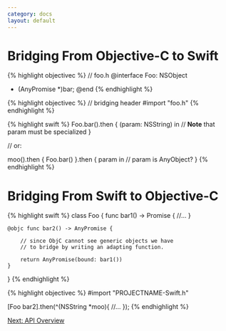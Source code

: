 ```yaml
---
category: docs
layout: default
---
```


# Bridging From Objective-C to Swift

{% highlight objectivec %}
// foo.h
@interface Foo: NSObject
- (AnyPromise *)bar;
@end
{% endhighlight %}

{% highlight objectivec %}
// bridging header
#import "foo.h"
{% endhighlight %}

{% highlight swift %}
Foo.bar().then { (param: NSString) in
    // **Note** that param must be specialized
}

// or:

moo().then {
    Foo.bar()
}.then { param in
    // param is AnyObject?
}
{% endhighlight %}


# Bridging From Swift to Objective-C

{% highlight swift %}
class Foo {
    func bar1() -> Promise<String> {
        //…
    }

    @objc func bar2() -> AnyPromise {

        // since ObjC cannot see generic objects we have
        // to bridge by writing an adapting function.

        return AnyPromise(bound: bar1())
    }
}
{% endhighlight %}

{% highlight objectivec %}
#import "PROJECTNAME-Swift.h"

[Foo bar2].then(^(NSString *moo){
    //…
});
{% endhighlight %}

<div><a class="pagination" href="/api">Next: API Overview</a></div>
